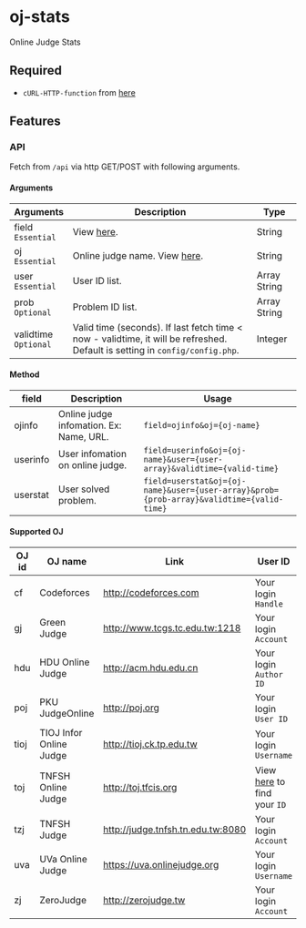 # oj-stats
Online Judge Stats

Required
---
* `cURL-HTTP-function` from [here](https://github.com/Xi-Plus/cURL-HTTP-function)

Features
---
### API
Fetch from `/api` via http GET/POST with following arguments.

#### Arguments
| Arguments | Description | Type |
|-----------|-------------------|---|
| field <br> `Essential` | View [here](README.md#method). | String |
| oj <br> `Essential` | Online judge name. View [here](README.md#supported-oj). | String |
| user <br> `Essential` | User ID list. | Array String |
| prob <br> `Optional` | Problem ID list. | Array String |
| validtime <br> `Optional` | Valid time (seconds). If last fetch time < now - validtime, it will be refreshed. Default is setting in `config/config.php`. | Integer |

#### Method
| field | Description | Usage |
|-----------|-------------------|---|
| ojinfo | Online judge infomation. Ex: Name, URL. | `field=ojinfo&oj={oj-name}` |
| userinfo | User infomation on online judge. | `field=userinfo&oj={oj-name}&user={user-array}&validtime={valid-time}` |
| userstat | User solved problem. | `field=userstat&oj={oj-name}&user={user-array}&prob={prob-array}&validtime={valid-time}` |

#### Supported OJ
| OJ id | OJ name | Link | User ID |
|-----------|-------------------|---|---|
| cf | Codeforces | http://codeforces.com | Your login `Handle` |
| gj | Green Judge | http://www.tcgs.tc.edu.tw:1218 | Your login `Account` |
| hdu | HDU Online Judge | http://acm.hdu.edu.cn | Your login `Author ID` |
| poj | PKU JudgeOnline | http://poj.org | Your login `User ID` |
| tioj | TIOJ Infor Online Judge | http://tioj.ck.tp.edu.tw | Your login `Username` |
| toj | TNFSH Online Judge | http://toj.tfcis.org | View [here](http://toj.tfcis.org/oj/chal/) to find your `ID` |
| tzj | TNFSH Judge | http://judge.tnfsh.tn.edu.tw:8080 | Your login `Account` |
| uva | UVa Online Judge | https://uva.onlinejudge.org | Your login `Username` |
| zj | ZeroJudge | http://zerojudge.tw | Your login `Account` |
